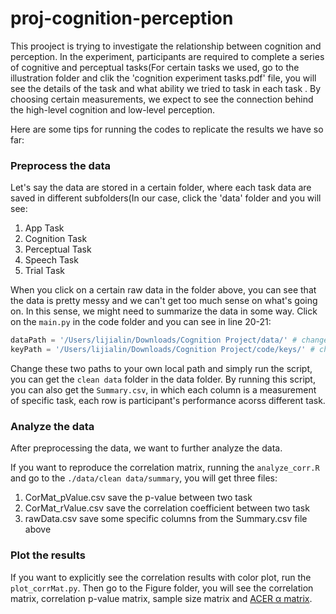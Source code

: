 # proj-cognition-perception
This prooject is trying to investigate the relationship between cognition and perception. In the experiment, participants are required to complete a series of cognitive and perceptual tasks(For certain tasks we used, go to the illustration folder and clik the 'cognition experiment tasks.pdf' file, you will see the details of the task and what ability we tried to task in each task . By choosing certain measurements, we expect to see the connection behind the high-level cognition and low-level perception.



Here are some tips for running the codes to replicate the results we have so far:

### Preprocess the data

Let's say the data are stored in a certain folder, where each task data are saved in different subfolders(In our case, click the 'data' folder and you will see:

1. App Task
2. Cognition Task
3. Perceptual Task
4. Speech Task
5. Trial Task

When you click on a certain raw data in the folder above, you can see that the data is pretty messy and we can't get too much sense on what's going on. In this sense, we might need to summarize the data in some way. Click on the `main.py` in  the code folder and you can see in line 20-21:

```python
dataPath = '/Users/lijialin/Downloads/Cognition Project/data/' # change this to your own path
keyPath = '/Users/lijialin/Downloads/Cognition Project/code/keys/' # change this to your own path
```

Change these two paths to your own local path and simply run the script, you can get the `clean data` folder in the data folder. By running this script, you can also get the `Summary.csv`, in which each column is a measurement of specific task, each row is participant's performance acorss different task.



### Analyze the data

After preprocessing the data, we want to further analyze the data. 

If you want to reproduce the correlation matrix, running the `analyze_corr.R` and go to the `./data/clean data/summary`, you will get three files:

1. CorMat_pValue.csv save the p-value between two task
2. CorMat_rValue.csv save the correlation coefficient between two task
3. rawData.csv save some specific columns from the Summary.csv file above



### Plot the results

If you want to explicitly see the correlation results with color plot, run the `plot_corrMat.py`. Then go to the Figure folder, you will see the correlation matrix, correlation p-value matrix, sample size matrix and [ACER α matrix](https://journals.sagepub.com/doi/full/10.1177/01466216221108131).
